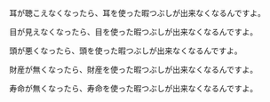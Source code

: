耳が聴こえなくなったら、耳を使った暇つぶしが出来なくなるんですよ。<br>

目が見えなくなったら、目を使った暇つぶしが出来なくなるんですよ。<br>

頭が悪くなったら、頭を使った暇つぶしが出来なくなるんですよ。<br>

財産が無くなったら、財産を使った暇つぶしが出来なくなるんですよ。<br>

寿命が無くなったら、寿命を使った暇つぶしが出来なくなるんですよ。<br>